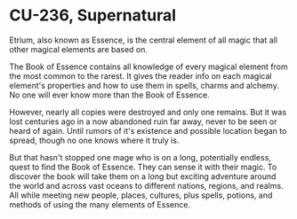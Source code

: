 # CU-236, Supernatural

Etrium, also known as Essence, is the central element of all magic that all other magical elements are based on.

The Book of Essence contains all knowledge of every magical element from the most common to the rarest. It gives the reader info on each magical element's properties and how to use them in spells, charms and alchemy. No one will ever know more than the Book of Essence.

However, nearly all copies were destroyed and only one remains. But it was lost centuries ago in a now abandoned ruin far away, never to be seen or heard of again. Until rumors of it's existence and possible location began to spread, though no one knows where it truly is.

But that hasn't stopped one mage who is on a long, potentially endless, quest to find the Book of Essence. They can sense it with their magic. To discover the book will take them on a long but exciting adventure around the world and across vast oceans to different nations, regions, and realms. All while meeting new people, places, cultures, plus spells, potions, and methods of using the many elements of Essence.
